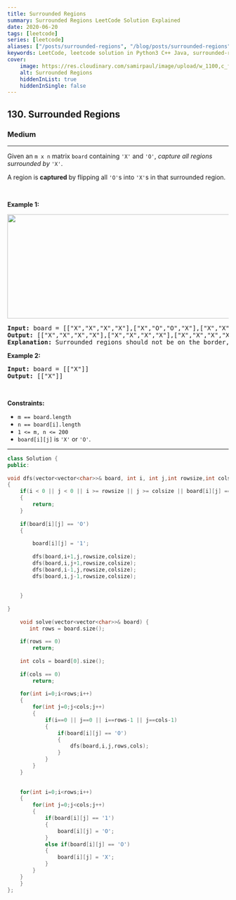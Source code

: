 ```yaml
---
title: Surrounded Regions
summary: Surrounded Regions LeetCode Solution Explained
date: 2020-06-20
tags: [leetcode]
series: [leetcode]
aliases: ["/posts/surrounded-regions", "/blog/posts/surrounded-regions", "/surrounded-regions"]
keywords: LeetCode, leetcode solution in Python3 C++ Java, surrounded-regions solution
cover:
    image: https://res.cloudinary.com/samirpaul/image/upload/w_1100,c_fit,co_rgb:FFFFFF,l_text:Arial_70_bold:Surrounded Regions/problem-solving.webp
    alt: Surrounded Regions
    hiddenInList: true
    hiddenInSingle: false
---
```



<h2>130. Surrounded Regions</h2><h3>Medium</h3><hr><div><p>Given an <code>m x n</code> matrix <code>board</code> containing <code>'X'</code> and <code>'O'</code>, <em>capture all regions surrounded by</em> <code>'X'</code>.</p>

<p>A region is <strong>captured</strong> by flipping all <code>'O'</code>s into <code>'X'</code>s in that surrounded region.</p>

<p>&nbsp;</p>
<p><strong>Example 1:</strong></p>
<img alt="" src="https://assets.leetcode.com/uploads/2021/02/19/xogrid.jpg" style="width: 550px; height: 237px;">
<pre><strong>Input:</strong> board = [["X","X","X","X"],["X","O","O","X"],["X","X","O","X"],["X","O","X","X"]]
<strong>Output:</strong> [["X","X","X","X"],["X","X","X","X"],["X","X","X","X"],["X","O","X","X"]]
<strong>Explanation:</strong> Surrounded regions should not be on the border, which means that any 'O' on the border of the board are not flipped to 'X'. Any 'O' that is not on the border and it is not connected to an 'O' on the border will be flipped to 'X'. Two cells are connected if they are adjacent cells connected horizontally or vertically.
</pre>

<p><strong>Example 2:</strong></p>

<pre><strong>Input:</strong> board = [["X"]]
<strong>Output:</strong> [["X"]]
</pre>

<p>&nbsp;</p>
<p><strong>Constraints:</strong></p>

<ul>
	<li><code>m == board.length</code></li>
	<li><code>n == board[i].length</code></li>
	<li><code>1 &lt;= m, n &lt;= 200</code></li>
	<li><code>board[i][j]</code> is <code>'X'</code> or <code>'O'</code>.</li>
</ul>
</div>

---




```cpp
class Solution {
public:
        
void dfs(vector<vector<char>>& board, int i, int j,int rowsize,int colsize)
{
    if(i < 0 || j < 0 || i >= rowsize || j >= colsize || board[i][j] == 'X' || board[i][j] == '1')
    {
        return;
    }
    
    if(board[i][j] == 'O')
    {
        
        board[i][j] = '1';
       
        dfs(board,i+1,j,rowsize,colsize);
        dfs(board,i,j+1,rowsize,colsize);
        dfs(board,i-1,j,rowsize,colsize);
        dfs(board,i,j-1,rowsize,colsize);
          
        
    }
    
}
    
    void solve(vector<vector<char>>& board) {
       int rows = board.size();
    
    if(rows == 0)
        return;
    
    int cols = board[0].size();
    
    if(cols == 0)
        return;
    
    for(int i=0;i<rows;i++)
    {
        for(int j=0;j<cols;j++)
        {
            if(i==0 || j==0 || i==rows-1 || j==cols-1)
            {
                if(board[i][j] == 'O')
                {
                    dfs(board,i,j,rows,cols);
                }
            }
        }
    }
    
    
    for(int i=0;i<rows;i++)
    {
        for(int j=0;j<cols;j++)
        {
            if(board[i][j] == '1')
            {
                board[i][j] = 'O';
            }
            else if(board[i][j] == 'O')
            {
                board[i][j] = 'X';
            }
        }
    }
    }
};
```
